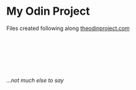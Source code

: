 # My Odin Project
Files created following along <a href=https://www.theodinproject.com> theodinproject.com</a>   
<br>
<br>
<br>
<br>
<br>
<br>
<br>
<i>...not much else to say</i>
